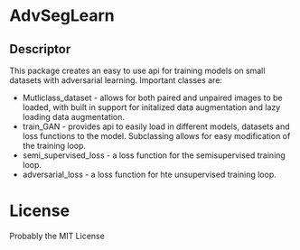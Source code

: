 # AdvSegLearn
## Descriptor
 This package creates an easy to use api for training models on small datasets with adversarial learning.
 Important classes are:
 * Mutliclass_dataset - allows for both paired and unpaired images to be loaded, with built in support for initalized data augmentation and lazy loading data augmentation.
 * train_GAN - provides api to easily load in different models, datasets and loss functions to the model. Subclassing allows for easy modification of the training loop.
 * semi_supervised_loss - a loss function for the semisupervised training loop.
 * adversarial_loss - a loss function for hte unsupervised training loop.

# License
Probably the MIT License
